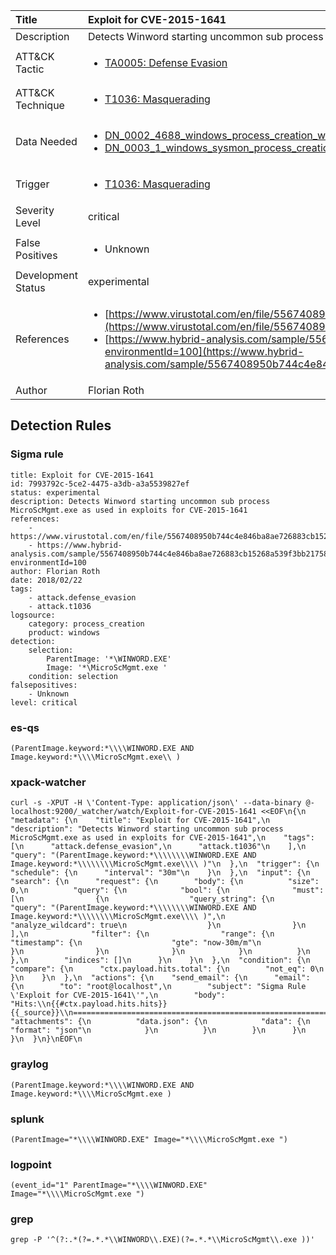 | Title                | Exploit for CVE-2015-1641                                                                                                                                                 |
|:---------------------|:------------------------------------------------------------------------------------------------------------------------------------------------------------|
| Description          | Detects Winword starting uncommon sub process MicroScMgmt.exe as used in exploits for CVE-2015-1641                                                                                                                                           |
| ATT&amp;CK Tactic    |  <ul><li>[TA0005: Defense Evasion](https://attack.mitre.org/tactics/TA0005)</li></ul>  |
| ATT&amp;CK Technique | <ul><li>[T1036: Masquerading](https://attack.mitre.org/techniques/T1036)</li></ul>  |
| Data Needed          | <ul><li>[DN_0002_4688_windows_process_creation_with_commandline](../Data_Needed/DN_0002_4688_windows_process_creation_with_commandline.md)</li><li>[DN_0003_1_windows_sysmon_process_creation](../Data_Needed/DN_0003_1_windows_sysmon_process_creation.md)</li></ul>  |
| Trigger              | <ul><li>[T1036: Masquerading](../Triggers/T1036.md)</li></ul>  |
| Severity Level       | critical |
| False Positives      | <ul><li>Unknown</li></ul>  |
| Development Status   | experimental |
| References           | <ul><li>[https://www.virustotal.com/en/file/5567408950b744c4e846ba8ae726883cb15268a539f3bb21758a466e47021ae8/analysis/](https://www.virustotal.com/en/file/5567408950b744c4e846ba8ae726883cb15268a539f3bb21758a466e47021ae8/analysis/)</li><li>[https://www.hybrid-analysis.com/sample/5567408950b744c4e846ba8ae726883cb15268a539f3bb21758a466e47021ae8?environmentId=100](https://www.hybrid-analysis.com/sample/5567408950b744c4e846ba8ae726883cb15268a539f3bb21758a466e47021ae8?environmentId=100)</li></ul>  |
| Author               | Florian Roth |


## Detection Rules

### Sigma rule

```
title: Exploit for CVE-2015-1641
id: 7993792c-5ce2-4475-a3db-a3a5539827ef
status: experimental
description: Detects Winword starting uncommon sub process MicroScMgmt.exe as used in exploits for CVE-2015-1641
references:
    - https://www.virustotal.com/en/file/5567408950b744c4e846ba8ae726883cb15268a539f3bb21758a466e47021ae8/analysis/
    - https://www.hybrid-analysis.com/sample/5567408950b744c4e846ba8ae726883cb15268a539f3bb21758a466e47021ae8?environmentId=100
author: Florian Roth
date: 2018/02/22
tags:
    - attack.defense_evasion
    - attack.t1036
logsource:
    category: process_creation
    product: windows
detection:
    selection:
        ParentImage: '*\WINWORD.EXE'
        Image: '*\MicroScMgmt.exe '
    condition: selection
falsepositives:
    - Unknown
level: critical

```





### es-qs
    
```
(ParentImage.keyword:*\\\\WINWORD.EXE AND Image.keyword:*\\\\MicroScMgmt.exe\\ )
```


### xpack-watcher
    
```
curl -s -XPUT -H \'Content-Type: application/json\' --data-binary @- localhost:9200/_watcher/watch/Exploit-for-CVE-2015-1641 <<EOF\n{\n  "metadata": {\n    "title": "Exploit for CVE-2015-1641",\n    "description": "Detects Winword starting uncommon sub process MicroScMgmt.exe as used in exploits for CVE-2015-1641",\n    "tags": [\n      "attack.defense_evasion",\n      "attack.t1036"\n    ],\n    "query": "(ParentImage.keyword:*\\\\\\\\WINWORD.EXE AND Image.keyword:*\\\\\\\\MicroScMgmt.exe\\\\ )"\n  },\n  "trigger": {\n    "schedule": {\n      "interval": "30m"\n    }\n  },\n  "input": {\n    "search": {\n      "request": {\n        "body": {\n          "size": 0,\n          "query": {\n            "bool": {\n              "must": [\n                {\n                  "query_string": {\n                    "query": "(ParentImage.keyword:*\\\\\\\\WINWORD.EXE AND Image.keyword:*\\\\\\\\MicroScMgmt.exe\\\\ )",\n                    "analyze_wildcard": true\n                  }\n                }\n              ],\n              "filter": {\n                "range": {\n                  "timestamp": {\n                    "gte": "now-30m/m"\n                  }\n                }\n              }\n            }\n          }\n        },\n        "indices": []\n      }\n    }\n  },\n  "condition": {\n    "compare": {\n      "ctx.payload.hits.total": {\n        "not_eq": 0\n      }\n    }\n  },\n  "actions": {\n    "send_email": {\n      "email": {\n        "to": "root@localhost",\n        "subject": "Sigma Rule \'Exploit for CVE-2015-1641\'",\n        "body": "Hits:\\n{{#ctx.payload.hits.hits}}{{_source}}\\n================================================================================\\n{{/ctx.payload.hits.hits}}",\n        "attachments": {\n          "data.json": {\n            "data": {\n              "format": "json"\n            }\n          }\n        }\n      }\n    }\n  }\n}\nEOF\n
```


### graylog
    
```
(ParentImage.keyword:*\\\\WINWORD.EXE AND Image.keyword:*\\\\MicroScMgmt.exe )
```


### splunk
    
```
(ParentImage="*\\\\WINWORD.EXE" Image="*\\\\MicroScMgmt.exe ")
```


### logpoint
    
```
(event_id="1" ParentImage="*\\\\WINWORD.EXE" Image="*\\\\MicroScMgmt.exe ")
```


### grep
    
```
grep -P '^(?:.*(?=.*.*\\WINWORD\\.EXE)(?=.*.*\\MicroScMgmt\\.exe ))'
```




